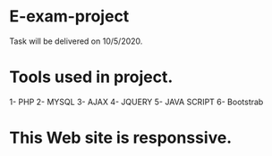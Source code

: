 # E-exam-project
Task will be delivered on 10/5/2020.

# Tools used in project.
1- PHP
2- MYSQL
3- AJAX
4- JQUERY
5- JAVA SCRIPT
6- Bootstrab

# This Web site is responssive.
